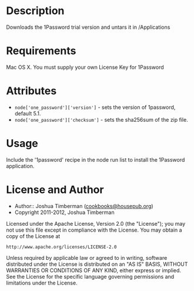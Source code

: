 Description
===========

Downloads the 1Password trial version and untars it in /Applications

Requirements
============

Mac OS X. You must supply your own License Key for 1Password

Attributes
==========

* `node['one_password']['version']` - sets the version of 1password, default 5.1.
* `node['one_password']['checksum']` - sets the sha256sum of the zip file.

Usage
=====

Include the '1password' recipe in the node run list to install the 1Password application.

License and Author
==================

- Author:: Joshua Timberman (<cookbooks@housepub.org>)
- Copyright 2011-2012, Joshua Timberman

Licensed under the Apache License, Version 2.0 (the "License");
you may not use this file except in compliance with the License.
You may obtain a copy of the License at

    http://www.apache.org/licenses/LICENSE-2.0

Unless required by applicable law or agreed to in writing, software
distributed under the License is distributed on an "AS IS" BASIS,
WITHOUT WARRANTIES OR CONDITIONS OF ANY KIND, either express or implied.
See the License for the specific language governing permissions and
limitations under the License.
